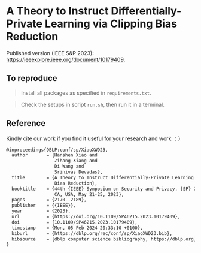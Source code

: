 # A Theory to Instruct Differentially-Private Learning via Clipping Bias Reduction
Published version (IEEE S&P 2023): https://ieeexplore.ieee.org/document/10179409.

## To reproduce
> Install all packages as specified in `requirements.txt`.

> Check the setups in script `run.sh`, then run it in a terminal.

## Reference
Kindly cite our work if you find it useful for your research and work ：）
```tex
@inproceedings{DBLP:conf/sp/XiaoXWD23,
  author       = {Hanshen Xiao and
                  Zihang Xiang and
                  Di Wang and
                  Srinivas Devadas},
  title        = {A Theory to Instruct Differentially-Private Learning via Clipping
                  Bias Reduction},
  booktitle    = {44th {IEEE} Symposium on Security and Privacy, {SP} 2023, San Francisco,
                  CA, USA, May 21-25, 2023},
  pages        = {2170--2189},
  publisher    = {{IEEE}},
  year         = {2023},
  url          = {https://doi.org/10.1109/SP46215.2023.10179409},
  doi          = {10.1109/SP46215.2023.10179409},
  timestamp    = {Mon, 05 Feb 2024 20:33:10 +0100},
  biburl       = {https://dblp.org/rec/conf/sp/XiaoXWD23.bib},
  bibsource    = {dblp computer science bibliography, https://dblp.org}
}
```